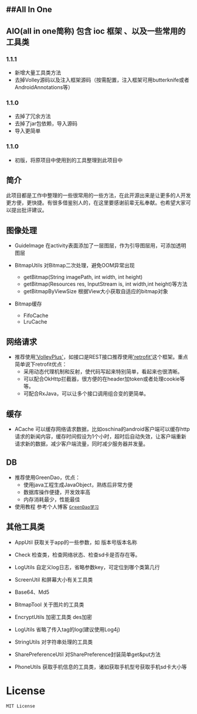 ##All In One 
--------------
AIO(all in one简称) 包含 ioc 框架 、以及一些常用的工具类 
---------------


### 1.1.1

- 新增大量工具类方法
- 去掉Volley源码以及注入框架源码（按需配置，注入框架可用butterknife或者AndroidAnnotations等）

### 1.1.0

- 去掉了冗余方法
- 去掉了jar包依赖，导入源码
- 导入更简单

### 1.1.0

- 初版，将原项目中使用到的工具整理到此项目中



简介
-------
此项目都是工作中整理的一些很常用的一些方法，在此开源出来是让更多的人开发更方便，更快捷。有很多借鉴别人的，在这里要感谢前辈无私奉献。也希望大家可以提出批评建议。



图像处理
--------
- GuideImage 在activity表面添加了一层图层，作为引导图层用，可添加透明图层

- BitmapUtils 对Bitmap二次处理，避免OOM异常出现
    - getBitmap(String imagePath, int width, int height) 
	- getBitmap(Resources res, InputStream is, int width,int height)等方法
	- getBitmapByViewSize 根据View大小获取自适应的bitmap对象
	
- Bitmap缓存
	- FifoCache
	- LruCache


网络请求
-------

- 推荐使用['VolleyPlus'](https://github.com/DWorkS/VolleyPlus)，如接口是REST接口推荐使用['retrofit'](https://github.com/square/retrofit)这个框架。重点简单说下retrofit优点：
	- 采用动态代理机制和反射，使代码写起来特别简单，看起来也很清晰。
	- 可以配合OkHttp拦截器，很方便的在header加token或者处理cookie等等。
	- 可配合RxJava，可以让多个接口调用组合变的更简单。


缓存
-------
- ACache 可以缓存网络请求数据，比如oschina的android客户端可以缓存http请求的新闻内容，缓存时间假设为1个小时，超时后自动失效，让客户端重新请求新的数据，减少客户端流量，同时减少服务器并发量。


DB
-------
- 推荐使用GreenDao，优点：
    - 使用java工程生成JavaObject，熟练后非常方便
    - 数据库操作便捷，开发效率高
    - 内存消耗最少，性能最佳
- 使用教程 参考个人博客 [`GreenDao学习`](http://xunhou.me/greendao/)
    

其他工具类
-------
- AppUtil 获取关于app的一些参数，如 版本号版本名称

- Check 检查类，检查网络状态、检查sd卡是否存在等。

- LogUtils 自定义log日志，省略参数key，可定位到哪个类第几行

- ScreenUtil 和屏幕大小有关工具类

- Base64、Md5

- BitmapTool 关于图片的工具类

- EncryptUtils 加密工具类 des加密

- LogUtils 省略了传入tag的log(建议使用Log4j)

- StringUtils 对字符串处理的工具类

- SharePreferenceUtil 对SharePreference封装简单get&put方法

- PhoneUtils 获取手机信息的工具类，诸如获取手机型号获取手机sd卡大小等


License
=======

	MIT License